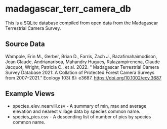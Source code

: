 # madagascar_terr_camera_db

This is a SQLite database compiled from open data from the Madagascar Terrestrial Camera Survey.

## Source Data
Wampole, Erin M., Gerber, Brian D., Farris, Zach J., Razafimahaimodison, Jean Claude, Andrianarisoa, Mahandry Hugues, Ralazampirenena, Claude Jacquot, Wright, Patricia C., et al. 2022. “ Madagascar Terrestrial Camera Survey Database 2021: A Collation of Protected Forest Camera Surveys from 2007–2021.” Ecology 103( 6): e3687. https://doi.org/10.1002/ecy.3687

## Example Views

- species_elev_nearvill.csv - A summary of min, max and average elevation and nearest village data by species common name.
- species_pics.csv - A descending list of number of pics by species common name.

